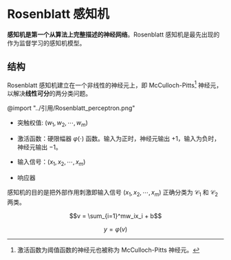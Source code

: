 <!-- @import "../引用/my-style.less" -->

# Rosenblatt 感知机

**感知机是第一个从算法上完整描述的神经网络**。Rosenblatt 感知机是最先出现的作为监督学习的感知机模型。

## 结构

Rosenblatt 感知机建立在一个非线性的神经元上，即 McCulloch-Pitts[^McCulloch-Pitts] 神经元，以解决**线性可分**的两分类问题。

@import "../引用/Rosenblatt_perceptron.png"

- 突触权值: $(w_1, w_2, \cdots, w_m)$

- 激活函数：硬限幅器 $\varphi(\cdot)$ 函数。输入为正时，神经元输出 $+1$，输入为负时，神经元输出 $-1$。

- 输入信号：$(x_1, x_2, \cdots, x_m)$

- 响应器

感知机的目的是把外部作用刺激即输入信号 $(x_1, x_2, \cdots, x_m)$ 正确分类为 $\mathcal{C}_1$ 和 $\mathcal{C}_2$ 两类。

$$v = \sum_{i=1}^mw_ix_i + b$$

$$y = \varphi(v)$$

[^McCulloch-Pitts]: 激活函数为阈值函数的神经元也被称为 McCulloch-Pitts 神经元。